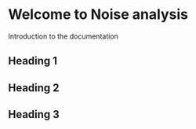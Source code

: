 # Welcome to Noise analysis

Introduction to the documentation

## Heading 1

## Heading 2

## Heading 3